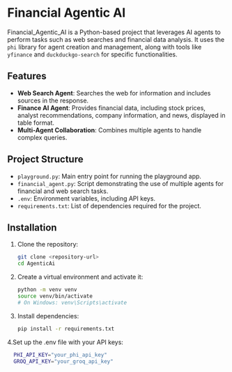 # Financial Agentic AI

Financial_Agentic_AI is a Python-based project that leverages AI agents to perform tasks such as web searches and financial data analysis. It uses the `phi` library for agent creation and management, along with tools like `yfinance` and `duckduckgo-search` for specific functionalities.

## Features

- **Web Search Agent**: Searches the web for information and includes sources in the response.
- **Finance AI Agent**: Provides financial data, including stock prices, analyst recommendations, company information, and news, displayed in table format.
- **Multi-Agent Collaboration**: Combines multiple agents to handle complex queries.

## Project Structure

- `playground.py`: Main entry point for running the playground app.
- `financial_agent.py`: Script demonstrating the use of multiple agents for financial and web search tasks.
- `.env`: Environment variables, including API keys.
- `requirements.txt`: List of dependencies required for the project.


## Installation

1. Clone the repository:
   ```bash
   git clone <repository-url>
   cd AgenticAi
   ```
2. Create a virtual environment and activate it:
    ```bash
    python -m venv venv
    source venv/bin/activate
    # On Windows: venv\Scripts\activate
    ```
3. Install dependencies:
    ```bash
    pip install -r requirements.txt
    ```
4.Set up the .env file with your API keys:
  ```bash
    PHI_API_KEY="your_phi_api_key"
    GROQ_API_KEY="your_groq_api_key"
  ```

